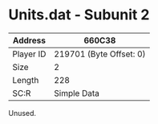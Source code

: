 
#  Units.dat - Subunit 2
Address   | 660C38
----------|-------------
Player ID | 219701 (Byte Offset: 0)
Size 	  | 2
Length 	  | 228
SC:R      | Simple Data

Unused.
